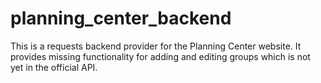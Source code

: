# planning_center_backend

This is a requests backend provider for the Planning Center website.
It provides missing functionality for adding and editing groups which is not yet in the official API.

